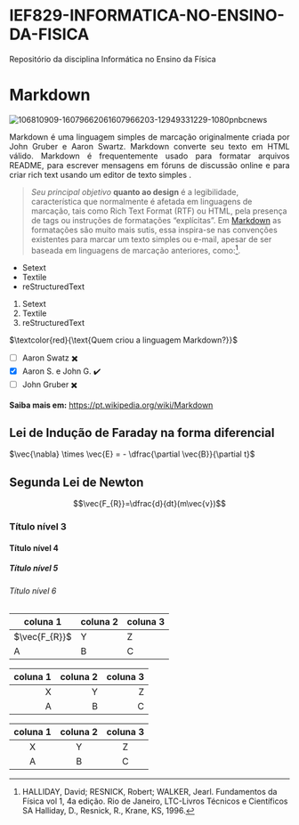 # IEF829-INFORMATICA-NO-ENSINO-DA-FISICA
Repositório da disciplina Informática no Ensino da Física

# Markdown

![106810909-16079662061607966203-12949331229-1080pnbcnews](https://user-images.githubusercontent.com/118854577/204638716-f7e6c9b7-9eef-4588-991c-86146c4ec188.jpg)

  <p align="justify"> 
  Markdown é uma linguagem simples de marcação originalmente criada por John Gruber e Aaron Swartz. Markdown converte seu texto em HTML válido. Markdown é frequentemente usado para formatar arquivos README, para escrever mensagens em fóruns de discussão online e para criar rich text usando um editor de texto simples .
  </p>

  > _Seu principal objetivo_ __quanto ao design__ é a legibilidade, característica que normalmente é afetada em linguagens de marcação, tais como Rich Text Format (RTF) ou HTML, pela presença de tags ou instruções de formatações “explícitas”. Em [Markdown](https://pt.wikipedia.org/wiki/Markdown) as formatações são muito mais sutis, essa inspira-se nas convenções existentes para marcar um texto simples ou e-mail, apesar de ser baseada em linguagens de marcação anteriores, como:[^1].
[^1]: HALLIDAY, David; RESNICK, Robert; WALKER, Jearl. Fundamentos da Física vol 1, 4a edição. Rio de Janeiro, LTC-Livros Técnicos e Científicos SA Halliday, D., Resnick, R., Krane, KS, 1996.
  
 * Setext
 * Textile
 * reStructuredText

  1. Setext
  2. Textile
  3. reStructuredText

$\textcolor{red}{\text{Quem criou a linguagem Markdown?}}$

- [ ] Aaron Swatz :heavy_multiplication_x:
- [X] Aaron S. e John G. :heavy_check_mark:
- [ ] John Gruber :heavy_multiplication_x:

**Saiba mais em:**  <https://pt.wikipedia.org/wiki/Markdown>

## Lei de Indução de Faraday na forma diferencial
$\vec{\nabla} \times \vec{E} = - \dfrac{\partial \vec{B}}{\partial t}$
## Segunda Lei de Newton
$$\vec{F_{R}}=\dfrac{d}{dt}(m\vec{v})$$



### Título nível 3
#### Título nível 4
##### Título nível 5
###### Título nível 6


| coluna 1 | coluna 2 | coluna 3|
| --- | --- | --- |
| $\vec{F_{R}}$ | Y | Z |
| A | B | C |

| coluna 1 | coluna 2 | coluna 3|
| ---: | ---: | ---: |
| X | Y | Z |
| A | B | C |

| coluna 1 | coluna 2 | coluna 3|
| :---: | :---: | :---: |
| X | Y | Z |
| A | B | C |


